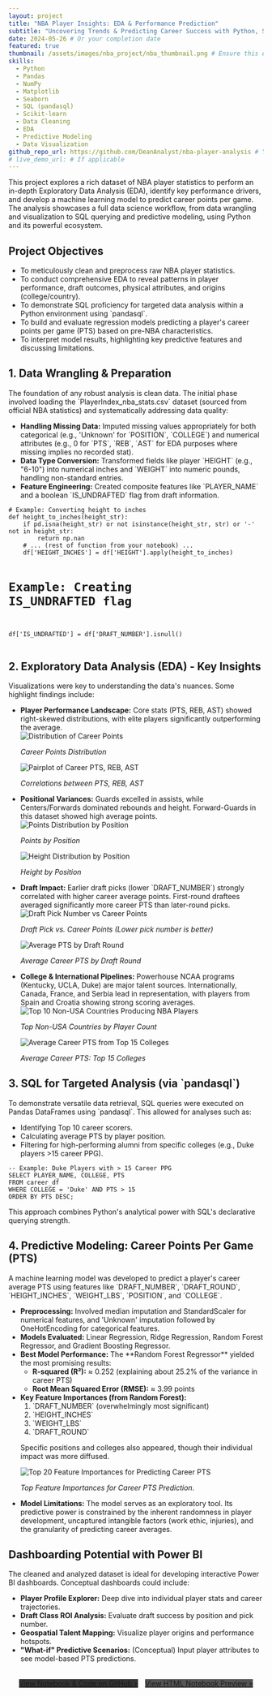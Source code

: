 ```yaml
---
layout: project
title: "NBA Player Insights: EDA & Performance Prediction"
subtitle: "Uncovering Trends & Predicting Career Success with Python, SQL, and Machine Learning"
date: 2024-05-26 # Or your completion date
featured: true
thumbnail: /assets/images/nba_project/nba_thumbnail.png # Ensure this exists
skills:
  - Python
  - Pandas
  - NumPy
  - Matplotlib
  - Seaborn
  - SQL (pandasql)
  - Scikit-learn
  - Data Cleaning
  - EDA
  - Predictive Modeling
  - Data Visualization
github_repo_url: https://github.com/DeanAnalyst/nba-player-analysis # Your actual repo URL
# live_demo_url: # If applicable
---
```


<div class="scroll-reveal">
This project explores a rich dataset of NBA player statistics to perform an in-depth Exploratory Data Analysis (EDA), identify key performance drivers, and develop a machine learning model to predict career points per game. The analysis showcases a full data science workflow, from data wrangling and visualization to SQL querying and predictive modeling, using Python and its powerful ecosystem.
</div>

<div class="scroll-reveal">
    <h2>Project Objectives</h2>
    <ul>
        <li>To meticulously clean and preprocess raw NBA player statistics.</li>
        <li>To conduct comprehensive EDA to reveal patterns in player performance, draft outcomes, physical attributes, and origins (college/country).</li>
        <li>To demonstrate SQL proficiency for targeted data analysis within a Python environment using `pandasql`.</li>
        <li>To build and evaluate regression models predicting a player's career points per game (PTS) based on pre-NBA characteristics.</li>
        <li>To interpret model results, highlighting key predictive features and discussing limitations.</li>
    </ul>
</div>

<div class="scroll-reveal">
    <h2>1. Data Wrangling & Preparation</h2>
    <p>The foundation of any robust analysis is clean data. The initial phase involved loading the `PlayerIndex_nba_stats.csv` dataset (sourced from official NBA statistics) and systematically addressing data quality:</p>
    <ul>
        <li><strong>Handling Missing Data:</strong> Imputed missing values appropriately for both categorical (e.g., 'Unknown' for `POSITION`, `COLLEGE`) and numerical attributes (e.g., 0 for `PTS`, `REB`, `AST` for EDA purposes where missing implies no recorded stat).</li>
        <li><strong>Data Type Conversion:</strong> Transformed fields like player `HEIGHT` (e.g., "6-10") into numerical inches and `WEIGHT` into numeric pounds, handling non-standard entries.</li>
        <li><strong>Feature Engineering:</strong> Created composite features like `PLAYER_NAME` and a boolean `IS_UNDRAFTED` flag from draft information.</li>
    </ul>
    <pre><code class="language-python"># Example: Converting height to inches
def height_to_inches(height_str):
    if pd.isna(height_str) or not isinstance(height_str, str) or '-' not in height_str:
        return np.nan
    # ... (rest of function from your notebook) ...
    df['HEIGHT_INCHES'] = df['HEIGHT'].apply(height_to_inches)

# Example: Creating IS_UNDRAFTED flag

df['IS_UNDRAFTED'] = df['DRAFT_NUMBER'].isnull()
</code></pre>

</div>

<div class="scroll-reveal">
    <h2>2. Exploratory Data Analysis (EDA) - Key Insights</h2>
    <p>Visualizations were key to understanding the data's nuances. Some highlight findings include:</p>
    <ul>
        <li>
            <strong>Player Performance Landscape:</strong> Core stats (PTS, REB, AST) showed right-skewed distributions, with elite players significantly outperforming the average.
            <div class="training-plots">
                <div class="plot-container">
                    <img src="{{ '/assets/images/nba_project/career_pts_dist.png' | relative_url }}" alt="Distribution of Career Points">
                    <p><em>Career Points Distribution</em></p>
                </div>
                <div class="plot-container">
                    <img src="{{ '/assets/images/nba_project/career_pairplot_pts_reb_ast.png' | relative_url }}" alt="Pairplot of Career PTS, REB, AST">
                    <p><em>Correlations between PTS, REB, AST</em></p>
                </div>
            </div>
        </li>
        <li>
            <strong>Positional Variances:</strong> Guards excelled in assists, while Centers/Forwards dominated rebounds and height. Forward-Guards in this dataset showed high average points.
            <div class="training-plots">
                 <div class="plot-container">
                    <img src="{{ '/assets/images/nba_project/avg_pts_by_position_boxplot.png' | relative_url }}" alt="Points Distribution by Position">
                    <p><em>Points by Position</em></p>
                </div>
                <div class="plot-container">
                    <img src="{{ '/assets/images/nba_project/height_by_position_violinplot.png' | relative_url }}" alt="Height Distribution by Position">
                    <p><em>Height by Position</em></p>
                </div>
            </div>
        </li>
        <li>
            <strong>Draft Impact:</strong> Earlier draft picks (lower `DRAFT_NUMBER`) strongly correlated with higher career average points. First-round draftees averaged significantly more career PTS than later-round picks.
             <div class="training-plots">
                 <div class="plot-container" style="max-width: 600px;"> <!-- Wider plot for this one -->
                    <img src="{{ '/assets/images/nba_project/draft_vs_pts.png' | relative_url }}" alt="Draft Pick Number vs Career Points">
                    <p><em>Draft Pick vs. Career Points (Lower pick number is better)</em></p>
                </div>
                 <div class="plot-container">
                    <img src="{{ '/assets/images/nba_project/avg_pts_by_draft_round.png' | relative_url }}" alt="Average PTS by Draft Round">
                    <p><em>Average Career PTS by Draft Round</em></p>
                </div>
            </div>
        </li>
        <li>
            <strong>College & International Pipelines:</strong> Powerhouse NCAA programs (Kentucky, UCLA, Duke) are major talent sources. Internationally, Canada, France, and Serbia lead in representation, with players from Spain and Croatia showing strong scoring averages.
            <div class="training-plots">
                 <div class="plot-container">
                    <img src="{{ '/assets/images/nba_project/top_non_usa_countries.png' | relative_url }}" alt="Top 10 Non-USA Countries Producing NBA Players">
                    <p><em>Top Non-USA Countries by Player Count</em></p>
                </div>
                 <div class="plot-container">
                    <img src="{{ '/assets/images/nba_project/avg_pts_top_colleges.png' | relative_url }}" alt="Average Career PTS from Top 15 Colleges">
                    <p><em>Average Career PTS: Top 15 Colleges</em></p>
                </div>
            </div>
        </li>
    </ul>
</div>

<div class="scroll-reveal">
    <h2>3. SQL for Targeted Analysis (via `pandasql`)</h2>
    <p>To demonstrate versatile data retrieval, SQL queries were executed on Pandas DataFrames using `pandasql`. This allowed for analyses such as:</p>
    <ul>
        <li>Identifying Top 10 career scorers.</li>
        <li>Calculating average PTS by player position.</li>
        <li>Filtering for high-performing alumni from specific colleges (e.g., Duke players >15 career PPG).</li>
    </ul>
    <pre><code class="language-sql">-- Example: Duke Players with > 15 Career PPG
SELECT PLAYER_NAME, COLLEGE, PTS
FROM career_df
WHERE COLLEGE = 'Duke' AND PTS > 15
ORDER BY PTS DESC;
</code></pre>
    <p>This approach combines Python's analytical power with SQL's declarative querying strength.</p>
</div>

<div class="scroll-reveal">
    <h2>4. Predictive Modeling: Career Points Per Game (PTS)</h2>
    <p>A machine learning model was developed to predict a player's career average PTS using features like `DRAFT_NUMBER`, `DRAFT_ROUND`, `HEIGHT_INCHES`, `WEIGHT_LBS`, `POSITION`, and `COLLEGE`.</p>
    <ul>
        <li><strong>Preprocessing:</strong> Involved median imputation and StandardScaler for numerical features, and 'Unknown' imputation followed by OneHotEncoding for categorical features.</li>
        <li><strong>Models Evaluated:</strong> Linear Regression, Ridge Regression, Random Forest Regressor, and Gradient Boosting Regressor.</li>
        <li>
            <strong>Best Model Performance:</strong> The **Random Forest Regressor** yielded the most promising results:
            <ul>
                <li><strong>R-squared (R²):</strong> ≈ 0.252 (explaining about 25.2% of the variance in career PTS)</li>
                <li><strong>Root Mean Squared Error (RMSE):</strong> ≈ 3.99 points</li>
            </ul>
        </li>
        <li>
            <strong>Key Feature Importances (from Random Forest):</strong>
            <ol>
                <li>`DRAFT_NUMBER` (overwhelmingly most significant)</li>
                <li>`HEIGHT_INCHES`</li>
                <li>`WEIGHT_LBS`</li>
                <li>`DRAFT_ROUND`</li>
            </ol>
            <p>Specific positions and colleges also appeared, though their individual impact was more diffused.</p>
            <div class="training-plots">
                <div class="plot-container" style="max-width: 700px;">
                    <img src="{{ '/assets/images/nba_project/feature_importance_pts.png' | relative_url }}" alt="Top 20 Feature Importances for Predicting Career PTS">
                    <p><em>Top Feature Importances for Career PTS Prediction.</em></p>
                </div>
            </div>
        </li>
        <li><strong>Model Limitations:</strong> The model serves as an exploratory tool. Its predictive power is constrained by the inherent randomness in player development, uncaptured intangible factors (work ethic, injuries), and the granularity of predicting career averages.</li>
    </ul>
</div>

<div class="scroll-reveal">
    <h2>Dashboarding Potential with Power BI</h2>
    <p>The cleaned and analyzed dataset is ideal for developing interactive Power BI dashboards. Conceptual dashboards could include:</p>
    <ul>
        <li><strong>Player Profile Explorer:</strong> Deep dive into individual player stats and career trajectories.</li>
        <li><strong>Draft Class ROI Analysis:</strong> Evaluate draft success by position and pick number.</li>
        <li><strong>Geospatial Talent Mapping:</strong> Visualize player origins and performance hotspots.</li>
        <li><strong>"What-if" Predictive Scenarios:</strong> (Conceptual) Input player attributes to see model-based PTS predictions.</li>
    </ul>
    <!-- You could add a generic Power BI logo or a very simple mockup if you have one -->
</div>

<div class="scroll-reveal" style="margin-top: 2rem; text-align:center;">
    <a href="{{ page.github_repo_url }}" class="btn-primary" target="_blank" rel="noopener noreferrer" style="background-color:#333;">View Notebook & Code on GitHub »</a>
    <a href="https://github.com/{{ site.github_username }}/nba-player-analysis/blob/main/notebooks/nba_analysis.html" class="btn-primary" target="_blank" rel="noopener noreferrer" style="background-color:#555; margin-left:10px;">View HTML Notebook Preview »</a>
</div>
